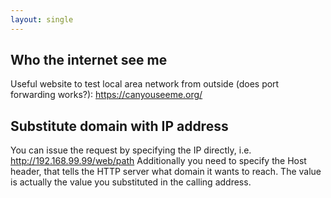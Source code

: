 ```yaml
---
layout: single
---
```


## Who the internet see me
Useful website to test local area network from outside (does port forwarding works?): https://canyouseeme.org/

## Substitute domain with IP address
You can issue the request by specifying the IP directly, i.e. http://192.168.99.99/web/path
Additionally you need to specify the Host header, that tells the HTTP server what domain it wants to reach. The value is actually the value you substituted in the calling address.
